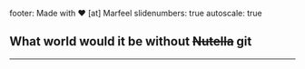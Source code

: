 footer: Made with :heart: [at] Marfeel
slidenumbers: true
autoscale: true

## What world would it be without ~~Nutella~~ git

---